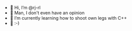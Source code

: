 - 👋 Hi, I’m @rj-rl
- 👀 Man, I don't even have an opinion
- 🌱 I’m currently learning how to shoot own legs with C++
- 💞️ :-)

<!---
rj-rl/rj-rl is a ✨ special ✨ repository because its `README.md` (this file) appears on your GitHub profile.
You can click the Preview link to take a look at your changes.
--->
